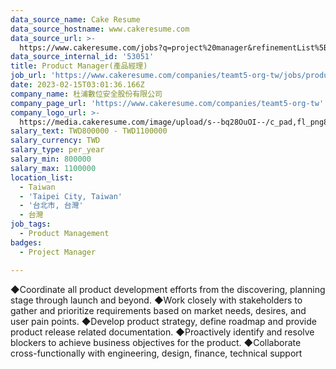 ```yaml
---
data_source_name: Cake Resume
data_source_hostname: www.cakeresume.com
data_source_url: >-
  https://www.cakeresume.com/jobs?q=project%20manager&refinementList%5Blang_name%5D%5B0%5D=English&refinementList%5Bsalary_type%5D=per_year&range%5Bsalary_range%5D%5Bmin%5D=1000000&page=2
data_source_internal_id: '53051'
title: Product Manager(產品經理)
job_url: 'https://www.cakeresume.com/companies/teamt5-org-tw/jobs/product-manager-fba7a1'
date: 2023-02-15T03:01:36.166Z
company_name: 杜浦數位安全股份有限公司
company_page_url: 'https://www.cakeresume.com/companies/teamt5-org-tw'
company_logo_url: >-
  https://media.cakeresume.com/image/upload/s--bq28OuOI--/c_pad,fl_png8,h_200,w_200/v1634284230/sncnupc4f0di3ftnbf2v.png
salary_text: TWD800000 - TWD1100000
salary_currency: TWD
salary_type: per_year
salary_min: 800000
salary_max: 1100000
location_list:
  - Taiwan
  - 'Taipei City, Taiwan'
  - '台北市, 台灣'
  - 台灣
job_tags:
  - Product Management
badges:
  - Project Manager

---
```


◆Coordinate all product development efforts from the discovering, planning stage through launch and beyond. ◆Work closely with stakeholders to gather and prioritize requirements based on market needs, desires, and user pain points. ◆Develop product strategy, define roadmap and provide product release related documentation. ◆Proactively identify and resolve blockers to achieve business objectives for the product. ◆Collaborate cross-functionally with engineering, design, finance, technical support